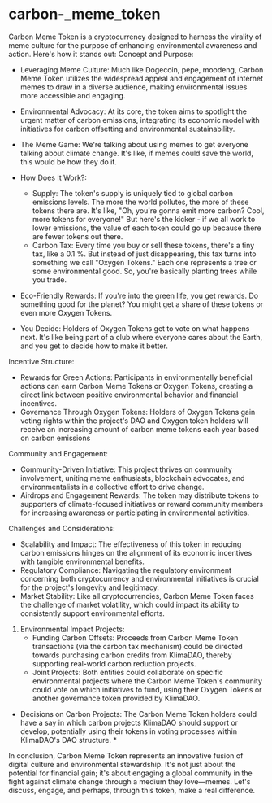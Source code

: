# carbon-_meme_token
Carbon Meme Token is a cryptocurrency designed to harness the virality of meme culture for the purpose of enhancing environmental awareness and action. Here's how it stands out:
Concept and Purpose:
* Leveraging Meme Culture: Much like Dogecoin, pepe, moodeng, Carbon Meme Token utilizes the widespread appeal and engagement of internet memes to draw in a diverse audience, making environmental issues more accessible and engaging.
* Environmental Advocacy: At its core, the token aims to spotlight the urgent matter of carbon emissions, integrating its economic model with initiatives for carbon offsetting and environmental sustainability.
* The Meme Game:  We're talking about using memes to get everyone talking about climate change. It's like, if memes could save the world, this would be how they do it. 



* How Does It Work?:
    * Supply: The token's supply is uniquely tied to global carbon emissions levels. The more the world pollutes, the more of these tokens there are. It's like, "Oh, you're gonna emit more carbon? Cool, more tokens for everyone!" But here's the kicker - if we all work to lower emissions, the value of each token could go up because there are fewer tokens out there.
    * Carbon Tax: Every time you buy or sell these tokens, there's a tiny tax, like a 0.1 %. But instead of just disappearing, this tax turns into something we call "Oxygen Tokens." Each one represents a tree or some environmental good. So, you're basically planting trees while you trade.
* Eco-Friendly Rewards: If you're into the green life, you get rewards. Do something good for the planet? You might get a share of these tokens or even more Oxygen Tokens.
* You Decide: Holders of Oxygen Tokens get to vote on what happens next. It's like being part of a club where everyone cares about the Earth, and you get to decide how to make it better.


Incentive Structure:
* Rewards for Green Actions: Participants in environmentally beneficial actions can earn Carbon Meme Tokens or Oxygen Tokens, creating a direct link between positive environmental behavior and financial incentives.
* Governance Through Oxygen Tokens: Holders of Oxygen Tokens gain voting rights within the project's DAO and Oxygen token holders will receive an increasing amount of carbon meme tokens each year based on carbon emissions


Community and Engagement:
* Community-Driven Initiative: This project thrives on community involvement, uniting meme enthusiasts, blockchain advocates, and environmentalists in a collective effort to drive change.
* Airdrops and Engagement Rewards: The token may distribute tokens to supporters of climate-focused initiatives or reward community members for increasing awareness or participating in environmental activities.

Challenges and Considerations:
* Scalability and Impact: The effectiveness of this token in reducing carbon emissions hinges on the alignment of its economic incentives with tangible environmental benefits.
* Regulatory Compliance: Navigating the regulatory environment concerning both cryptocurrency and environmental initiatives is crucial for the project's longevity and legitimacy.
* Market Stability: Like all cryptocurrencies, Carbon Meme Token faces the challenge of market volatility, which could impact its ability to consistently support environmental efforts.

1. Environmental Impact Projects:
    * Funding Carbon Offsets: Proceeds from Carbon Meme Token transactions (via the carbon tax mechanism) could be directed towards purchasing carbon credits from KlimaDAO, thereby supporting real-world carbon reduction projects.
    * Joint Projects: Both entities could collaborate on specific environmental projects where the Carbon Meme Token's community could vote on which initiatives to fund, using their Oxygen Tokens or another governance token provided by KlimaDAO.
* Decisions on Carbon Projects: The Carbon Meme Token holders could have a say in which carbon projects KlimaDAO should support or develop, potentially using their tokens in voting processes within KlimaDAO's DAO structure.
    * 

In conclusion, Carbon Meme Token represents an innovative fusion of digital culture and environmental stewardship. It's not just about the potential for financial gain; it's about engaging a global community in the fight against climate change through a medium they love—memes. Let's discuss, engage, and perhaps, through this token, make a real difference.
